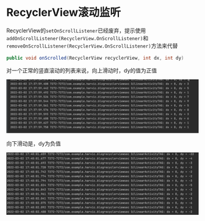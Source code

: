 # RecyclerView滚动监听

RecyclerView的`setOnScrollListener`已经废弃，提示使用`addOnScrollListener(RecyclerView.OnScrollListener)`和`removeOnScrollListener(RecyclerView.OnScrollListener)`方法来代替



```java
public void onScrolled(RecyclerView recyclerView, int dx, int dy) 
```

对一个正常的竖直滚动的列表来说，向上滑动时，dy的值为正值

![053](https://github.com/winfredzen/Android-Basic/blob/master/UI/images/053.png)

向下滑动是，dy为负值

![054](https://github.com/winfredzen/Android-Basic/blob/master/UI/images/054.png)

































